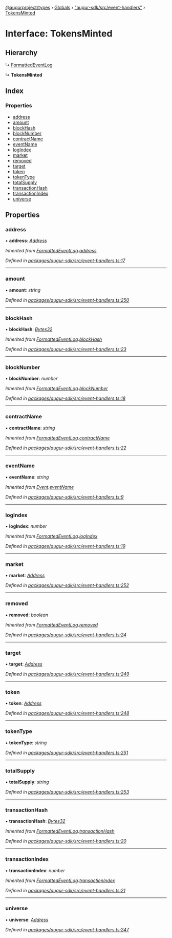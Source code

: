 [@augurproject/types](../README.md) › [Globals](../globals.md) › ["augur-sdk/src/event-handlers"](../modules/_augur_sdk_src_event_handlers_.md) › [TokensMinted](_augur_sdk_src_event_handlers_.tokensminted.md)

# Interface: TokensMinted

## Hierarchy

  ↳ [FormattedEventLog](_augur_sdk_src_event_handlers_.formattedeventlog.md)

  ↳ **TokensMinted**

## Index

### Properties

* [address](_augur_sdk_src_event_handlers_.tokensminted.md#address)
* [amount](_augur_sdk_src_event_handlers_.tokensminted.md#amount)
* [blockHash](_augur_sdk_src_event_handlers_.tokensminted.md#blockhash)
* [blockNumber](_augur_sdk_src_event_handlers_.tokensminted.md#blocknumber)
* [contractName](_augur_sdk_src_event_handlers_.tokensminted.md#contractname)
* [eventName](_augur_sdk_src_event_handlers_.tokensminted.md#eventname)
* [logIndex](_augur_sdk_src_event_handlers_.tokensminted.md#logindex)
* [market](_augur_sdk_src_event_handlers_.tokensminted.md#market)
* [removed](_augur_sdk_src_event_handlers_.tokensminted.md#removed)
* [target](_augur_sdk_src_event_handlers_.tokensminted.md#target)
* [token](_augur_sdk_src_event_handlers_.tokensminted.md#token)
* [tokenType](_augur_sdk_src_event_handlers_.tokensminted.md#tokentype)
* [totalSupply](_augur_sdk_src_event_handlers_.tokensminted.md#totalsupply)
* [transactionHash](_augur_sdk_src_event_handlers_.tokensminted.md#transactionhash)
* [transactionIndex](_augur_sdk_src_event_handlers_.tokensminted.md#transactionindex)
* [universe](_augur_sdk_src_event_handlers_.tokensminted.md#universe)

## Properties

###  address

• **address**: *[Address](../modules/_augur_sdk_src_event_handlers_.md#address)*

*Inherited from [FormattedEventLog](_augur_sdk_src_event_handlers_.formattedeventlog.md).[address](_augur_sdk_src_event_handlers_.formattedeventlog.md#address)*

*Defined in [packages/augur-sdk/src/event-handlers.ts:17](https://github.com/AugurProject/augur/blob/69c4be52bf/packages/augur-sdk/src/event-handlers.ts#L17)*

___

###  amount

• **amount**: *string*

*Defined in [packages/augur-sdk/src/event-handlers.ts:250](https://github.com/AugurProject/augur/blob/69c4be52bf/packages/augur-sdk/src/event-handlers.ts#L250)*

___

###  blockHash

• **blockHash**: *[Bytes32](../modules/_augur_sdk_src_event_handlers_.md#bytes32)*

*Inherited from [FormattedEventLog](_augur_sdk_src_event_handlers_.formattedeventlog.md).[blockHash](_augur_sdk_src_event_handlers_.formattedeventlog.md#blockhash)*

*Defined in [packages/augur-sdk/src/event-handlers.ts:23](https://github.com/AugurProject/augur/blob/69c4be52bf/packages/augur-sdk/src/event-handlers.ts#L23)*

___

###  blockNumber

• **blockNumber**: *number*

*Inherited from [FormattedEventLog](_augur_sdk_src_event_handlers_.formattedeventlog.md).[blockNumber](_augur_sdk_src_event_handlers_.formattedeventlog.md#blocknumber)*

*Defined in [packages/augur-sdk/src/event-handlers.ts:18](https://github.com/AugurProject/augur/blob/69c4be52bf/packages/augur-sdk/src/event-handlers.ts#L18)*

___

###  contractName

• **contractName**: *string*

*Inherited from [FormattedEventLog](_augur_sdk_src_event_handlers_.formattedeventlog.md).[contractName](_augur_sdk_src_event_handlers_.formattedeventlog.md#contractname)*

*Defined in [packages/augur-sdk/src/event-handlers.ts:22](https://github.com/AugurProject/augur/blob/69c4be52bf/packages/augur-sdk/src/event-handlers.ts#L22)*

___

###  eventName

• **eventName**: *string*

*Inherited from [Event](_augur_sdk_src_event_handlers_.event.md).[eventName](_augur_sdk_src_event_handlers_.event.md#eventname)*

*Defined in [packages/augur-sdk/src/event-handlers.ts:9](https://github.com/AugurProject/augur/blob/69c4be52bf/packages/augur-sdk/src/event-handlers.ts#L9)*

___

###  logIndex

• **logIndex**: *number*

*Inherited from [FormattedEventLog](_augur_sdk_src_event_handlers_.formattedeventlog.md).[logIndex](_augur_sdk_src_event_handlers_.formattedeventlog.md#logindex)*

*Defined in [packages/augur-sdk/src/event-handlers.ts:19](https://github.com/AugurProject/augur/blob/69c4be52bf/packages/augur-sdk/src/event-handlers.ts#L19)*

___

###  market

• **market**: *[Address](../modules/_augur_sdk_src_event_handlers_.md#address)*

*Defined in [packages/augur-sdk/src/event-handlers.ts:252](https://github.com/AugurProject/augur/blob/69c4be52bf/packages/augur-sdk/src/event-handlers.ts#L252)*

___

###  removed

• **removed**: *boolean*

*Inherited from [FormattedEventLog](_augur_sdk_src_event_handlers_.formattedeventlog.md).[removed](_augur_sdk_src_event_handlers_.formattedeventlog.md#removed)*

*Defined in [packages/augur-sdk/src/event-handlers.ts:24](https://github.com/AugurProject/augur/blob/69c4be52bf/packages/augur-sdk/src/event-handlers.ts#L24)*

___

###  target

• **target**: *[Address](../modules/_augur_sdk_src_event_handlers_.md#address)*

*Defined in [packages/augur-sdk/src/event-handlers.ts:249](https://github.com/AugurProject/augur/blob/69c4be52bf/packages/augur-sdk/src/event-handlers.ts#L249)*

___

###  token

• **token**: *[Address](../modules/_augur_sdk_src_event_handlers_.md#address)*

*Defined in [packages/augur-sdk/src/event-handlers.ts:248](https://github.com/AugurProject/augur/blob/69c4be52bf/packages/augur-sdk/src/event-handlers.ts#L248)*

___

###  tokenType

• **tokenType**: *string*

*Defined in [packages/augur-sdk/src/event-handlers.ts:251](https://github.com/AugurProject/augur/blob/69c4be52bf/packages/augur-sdk/src/event-handlers.ts#L251)*

___

###  totalSupply

• **totalSupply**: *string*

*Defined in [packages/augur-sdk/src/event-handlers.ts:253](https://github.com/AugurProject/augur/blob/69c4be52bf/packages/augur-sdk/src/event-handlers.ts#L253)*

___

###  transactionHash

• **transactionHash**: *[Bytes32](../modules/_augur_sdk_src_event_handlers_.md#bytes32)*

*Inherited from [FormattedEventLog](_augur_sdk_src_event_handlers_.formattedeventlog.md).[transactionHash](_augur_sdk_src_event_handlers_.formattedeventlog.md#transactionhash)*

*Defined in [packages/augur-sdk/src/event-handlers.ts:20](https://github.com/AugurProject/augur/blob/69c4be52bf/packages/augur-sdk/src/event-handlers.ts#L20)*

___

###  transactionIndex

• **transactionIndex**: *number*

*Inherited from [FormattedEventLog](_augur_sdk_src_event_handlers_.formattedeventlog.md).[transactionIndex](_augur_sdk_src_event_handlers_.formattedeventlog.md#transactionindex)*

*Defined in [packages/augur-sdk/src/event-handlers.ts:21](https://github.com/AugurProject/augur/blob/69c4be52bf/packages/augur-sdk/src/event-handlers.ts#L21)*

___

###  universe

• **universe**: *[Address](../modules/_augur_sdk_src_event_handlers_.md#address)*

*Defined in [packages/augur-sdk/src/event-handlers.ts:247](https://github.com/AugurProject/augur/blob/69c4be52bf/packages/augur-sdk/src/event-handlers.ts#L247)*
